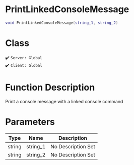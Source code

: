 # PrintLinkedConsoleMessage
```lua
void PrintLinkedConsoleMessage(string_1, string_2)
```
# Class
✔️ `Server: Global`  
✔️ `Client: Global`  

# Function Description
Print a console message with a linked console command
# Parameters
Type|Name|Description
--|--|--
string|string_1|No Description Set
string|string_2|No Description Set

